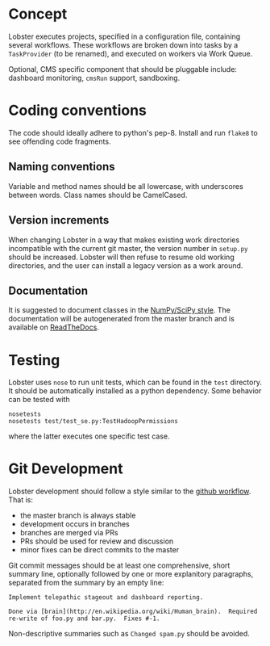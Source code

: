 # Concept

Lobster executes projects, specified in a configuration file, containing
several workflows.  These workflows are broken down into tasks by a
`TaskProvider` (to be renamed), and executed on workers via Work Queue.

Optional, CMS specific component that should be pluggable include:
dashboard monitoring, `cmsRun` support, sandboxing.

# Coding conventions

The code should ideally adhere to python's pep-8.  Install and run `flake8`
to see offending code fragments.

## Naming conventions

Variable and method names should be all lowercase, with underscores between
words.  Class names should be CamelCased.

## Version increments

When changing Lobster in a way that makes existing work directories
incompatible with the current git master, the version number in `setup.py`
should be increased.  Lobster will then refuse to resume old working
directories, and the user can install a legacy version as a work around.

## Documentation

It is suggested to document classes in the
[NumPy/SciPy style](https://github.com/numpy/numpy/blob/master/doc/HOWTO_DOCUMENT.rst.txt).
The documentation will be autogenerated from the master branch and is
available on [ReadTheDocs](https://lobster.readthedocs.io).

# Testing

Lobster uses `nose` to run unit tests, which can be found in the `test`
directory.  It should be automatically installed as a python dependency.
Some behavior can be tested with

    nosetests
    nosetests test/test_se.py:TestHadoopPermissions

where the latter executes one specific test case.

# Git Development

Lobster development should follow a style similar to the [github
workflow](http://scottchacon.com/2011/08/31/github-flow.html).  That is:

* the master branch is always stable
* development occurs in branches
* branches are merged via PRs
* PRs should be used for review and discussion
* minor fixes can be direct commits to the master

Git commit messages should be at least one comprehensive, short summary
line, optionally followed by one or more explanitory paragraphs, separated
from the summary by an empty line:

    Implement telepathic stageout and dashboard reporting.

    Done via [brain](http://en.wikipedia.org/wiki/Human_brain).  Required
    re-write of foo.py and bar.py.  Fixes #-1.

Non-descriptive summaries such as `Changed spam.py` should be avoided.
